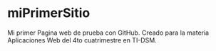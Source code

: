 # miPrimerSitio
Mi primer Pagina web de prueba con GitHub. Creado para la materia Aplicaciones Web del 4to cuatrimestre en TI-DSM.
